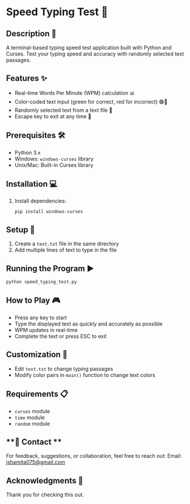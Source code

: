 # Speed Typing Test 🚀 

## Description 📝
A terminal-based typing speed test application built with Python and Curses. Test your typing speed and accuracy with randomly selected text passages.

## Features ✨
- Real-time Words Per Minute (WPM) calculation 📊
- Color-coded text input (green for correct, red for incorrect) 🟢🔴
- Randomly selected text from a text file 🎲
- Escape key to exit at any time 🚪

## Prerequisites 🛠️
- Python 3.x
- Windows: `windows-curses` library
- Unix/Mac: Built-in Curses library

## Installation 💻
1. Install dependencies:
   ```
   pip install windows-curses
   ```

## Setup 🔧
1. Create a `text.txt` file in the same directory
2. Add multiple lines of text to type in the file

## Running the Program ▶️
```
python speed_typing_test.py
```

## How to Play 🎮
- Press any key to start
- Type the displayed text as quickly and accurately as possible
- WPM updates in real-time
- Complete the text or press ESC to exit

## Customization 🎨
- Edit `text.txt` to change typing passages
- Modify color pairs in `main()` function to change text colors

## Requirements 📋
- `curses` module
- `time` module
- `random` module

## **📧 Contact **
For feedback, suggestions, or collaboration, feel free to reach out:
Email: jshamita075@gmail.com

## **Acknowledgments** 🙌
Thank you for checking this out.
